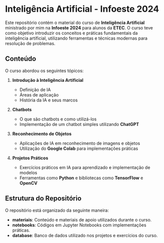 # Inteligência Artificial - Infoeste 2024

Este repositório contém o material do curso de **Inteligência Artificial** ministrado por mim na **Infoeste 2024** para alunos da **ETEC**. O curso teve como objetivo introduzir os conceitos e práticas fundamentais da inteligência artificial, utilizando ferramentas e técnicas modernas para resolução de problemas.

## Conteúdo

O curso abordou os seguintes tópicos:

1. **Introdução à Inteligência Artificial**
   - Definição de IA
   - Áreas de aplicação
   - História da IA e seus marcos

2. **Chatbots**
   - O que são chatbots e como utilizá-los
   - Implementação de um chatbot simples utilizando **ChatGPT**

3. **Reconhecimento de Objetos**
   - Aplicações de IA em reconhecimento de imagens e objetos
   - Utilização do **Google Colab** para implementações práticas

4. **Projetos Práticos**
   - Exercícios práticos em IA para aprendizado e implementação de modelos
   - Ferramentas como **Python** e bibliotecas como **TensorFlow** e **OpenCV**

## Estrutura do Repositório

O repositório está organizado da seguinte maneira:

- **materiais**: Conteúdo e materiais de apoio utilizados durante o curso.
- **notebooks**: Códigos em Jupyter Notebooks com implementações práticas.
- **database**: Banco de dados utilizado nos projetos e exercícios do curso.
